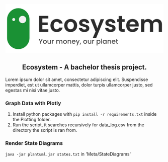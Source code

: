 <div align="center">
  <a href="https://github.com/AronSeamountain/eco-simulation">
    <img alt="logo" src="Meta/logo.png">
  </a>
</div>

<h2 align="center">
  Ecosystem - A bachelor thesis project.
</h2>

Lorem ipsum dolor sit amet, consectetur adipiscing elit. Suspendisse imperdiet, est ut ullamcorper mattis, dolor turpis ullamcorper justo, sed egestas mi nisi vitae justo.

### Graph Data with Plotly
1. Install python packages with `pip install -r requirements.txt` inside the Plotting folder.
2. Run the script, it searches recursively for data_log.csv from the directory the script is ran from.

### Render State Diagrams
`java -jar plantuml.jar states.txt` in 'Meta/StateDiagrams'
